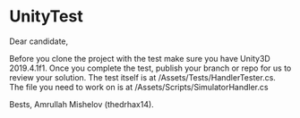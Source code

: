 # UnityTest
Dear candidate,

Before you clone the project with the test make sure you have Unity3D 2019.4.1f1. Once you complete the test, publish your branch or repo for us to review your solution.
The test itself is at /Assets/Tests/HandlerTester.cs. The file you need to work on is at /Assets/Scripts/SimulatorHandler.cs

Bests,
Amrullah Mishelov (thedrhax14).
